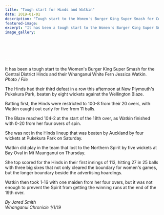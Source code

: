 ```yaml
---
title: "Tough start for Hinds and Watkin"
date: 2019-01-01
description: "Tough start to the Women's Burger King Super Smash for Central District Hinds & their Whanganui White Fern Watkin..."
featured-image: 
excerpt: "It has been a tough start to the Women's Burger King Super Smash for the Central District Hinds and their Whanganui White Fern Jessica Watkin."
image_gallery:
    
    
    
    
    
---
```


<p class="element element-paragraph">It has been a tough start to the Women's Burger King Super Smash for the Central District Hinds and their Whanganui White Fern Jessica Watkin.<br /><em>Photo / File</em></p>
<p class="element element-paragraph">The Hinds had their third defeat in a row this afternoon at New Plymouth's Pukekura Park, beaten by eight wickets against the Wellington Blaze.</p>
<p class="element element-paragraph">Batting first, the Hinds were restricted to 100-8 from their 20 overs, with Watkin caught out early for five from 11 balls.</p>
<p class="element element-paragraph">The Blaze reached 104-2 at the start of the 18th over, as Watkin finished with 0-20 from her four overs of spin.</p>
<p class="element element-paragraph">She was not in the Hinds lineup that was beaten by Auckland by four wickets at Pukekura Park on Saturday.</p>
<p class="element element-paragraph">Watkin did play in the team that lost to the Northern Spirit by five wickets at Bay Oval in Mt Maunganui on Thursday.</p>
<p class="element element-paragraph">She top scored for the Hinds in their first innings of 113, hitting 27 in 25 balls with three big sixes that not only cleared the boundary for women's games, but the longer boundary beside the advertising hoardings.</p>
<p class="element element-paragraph">Watkin then took 1-16 with one maiden from her four overs, but it was not enough to prevent the Spirit from getting the winning runs at the end of the 19th over.</p>
<p class="element element-paragraph"><em>By Jared Smith</em><br /><em>Whanganui Chronicle 1/1/19</em></p>

